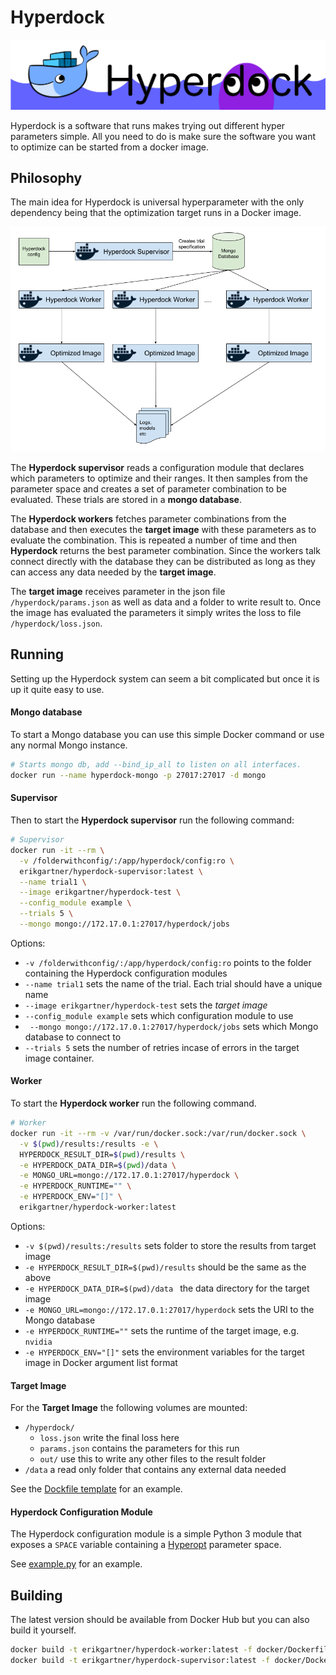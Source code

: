 # Hyperdock

![Hyperdock logo](extra/banner.png)

Hyperdock is a software that runs makes trying out different hyper parameters simple. All you need to do is make sure the software you want to optimize can be started from a docker image.

## Philosophy

The main idea for Hyperdock is universal hyperparameter with the only dependency being that the optimization target runs in a Docker image.

![Hyperdock diagram](extra/diagram.png)

The **Hyperdock supervisor** reads a configuration module that declares which parameters to optimize and their ranges.
It then samples from the parameter space and creates a set of parameter combination to be evaluated. These trials are stored in a **mongo database**.

The **Hyperdock workers** fetches parameter combinations from the database and then executes the **target image** with these parameters as to evaluate the combination. This is repeated a number of time and then **Hyperdock** returns the best parameter combination. Since the workers talk connect directly with the database they can be distributed as long as they can access any data needed by the **target image**.

The **target image** receives parameter in the json file `/hyperdock/params.json` as well as data and a folder to write result to. Once the image has evaluated the parameters it simply writes the loss to file `/hyperdock/loss.json`.

## Running
Setting up the Hyperdock system can seem a bit complicated but once it is up it quite
easy to use.

#### Mongo database

To start a Mongo database you can use this simple Docker command or use any normal Mongo instance.

```bash
# Starts mongo db, add --bind_ip_all to listen on all interfaces.
docker run --name hyperdock-mongo -p 27017:27017 -d mongo
```

#### Supervisor
Then to start the **Hyperdock supervisor** run the following command:
```bash
# Supervisor
docker run -it --rm \
  -v /folderwithconfig/:/app/hyperdock/config:ro \
  erikgartner/hyperdock-supervisor:latest \
  --name trial1 \
  --image erikgartner/hyperdock-test \
  --config_module example \
  --trials 5 \
  --mongo mongo://172.17.0.1:27017/hyperdock/jobs
```

Options:

- `-v /folderwithconfig/:/app/hyperdock/config:ro` points to the folder containing the Hyperdock configuration modules
- `--name trial1` sets the name of the trial. Each trial should have a unique name
- `--image erikgartner/hyperdock-test` sets the _target image_
- `--config_module example` sets which configuration module to use
- ` --mongo mongo://172.17.0.1:27017/hyperdock/jobs` sets which Mongo database to connect to
- `--trials 5` sets the number of retries incase of errors in the target image container.

#### Worker
To start the **Hyperdock worker** run the following command.
```bash
# Worker
docker run -it --rm -v /var/run/docker.sock:/var/run/docker.sock \
  -v $(pwd)/results:/results -e \
  HYPERDOCK_RESULT_DIR=$(pwd)/results \
  -e HYPERDOCK_DATA_DIR=$(pwd)/data \
  -e MONGO_URL=mongo://172.17.0.1:27017/hyperdock \
  -e HYPERDOCK_RUNTIME="" \
  -e HYPERDOCK_ENV="[]" \
  erikgartner/hyperdock-worker:latest
```

Options:

- `-v $(pwd)/results:/results` sets folder to store the results from target image
- `-e HYPERDOCK_RESULT_DIR=$(pwd)/results` should be the same as the above
- `-e HYPERDOCK_DATA_DIR=$(pwd)/data ` the data directory for the target image
- `-e MONGO_URL=mongo://172.17.0.1:27017/hyperdock` sets the URI to the Mongo database
- `-e HYPERDOCK_RUNTIME=""` sets the runtime of the target image, e.g. `nvidia`
- `-e HYPERDOCK_ENV="[]"` sets the environment variables for the target image in Docker argument list format

#### Target Image
For the **Target Image** the following volumes are mounted:

- `/hyperdock/`
  - `loss.json` write the final loss here
  - `params.json` contains the parameters for this run
  - `out/` use this to write any other files to the result folder
- `/data` a read only folder that contains any external data needed

See the [Dockfile template](docker/Dockerfile.template) for an example.

#### Hyperdock Configuration Module
The Hyperdock configuration module is a simple Python 3 module that exposes a
`SPACE` variable containing a [Hyperopt](http://hyperopt.github.io/hyperopt/) parameter space.

See [example.py](hyperdock/config/example.py) for an example.

## Building

The latest version should be available from Docker Hub but you can also build it yourself.

```bash
docker build -t erikgartner/hyperdock-worker:latest -f docker/Dockerfile.worker .
docker build -t erikgartner/hyperdock-supervisor:latest -f docker/Dockerfile.supervisor .
```
